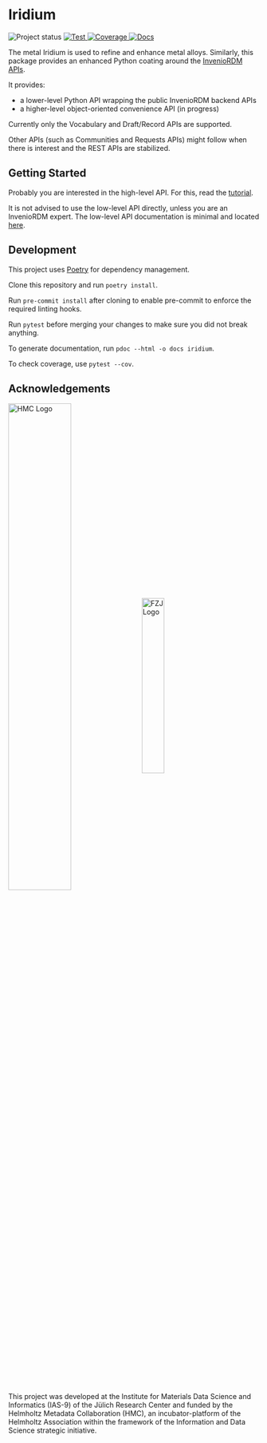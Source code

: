 # Iridium

![Project status](https://img.shields.io/badge/project%20status-alpha-%23ff8000)
[
![Test](https://img.shields.io/github/workflow/status/Materials-Data-Science-and-Informatics/iridium/test?label=test)
](https://github.com/Materials-Data-Science-and-Informatics/iridium/actions?query=workflow:test)
[
![Coverage](https://img.shields.io/codecov/c/gh/Materials-Data-Science-and-Informatics/iridium?token=4JU2SZFZDZ)
](https://app.codecov.io/gh/Materials-Data-Science-and-Informatics/iridium)
[
![Docs](https://img.shields.io/badge/read-docs-success)
](https://materials-data-science-and-informatics.github.io/iridium/)
<!--
[
![PyPIPkgVersion](https://img.shields.io/pypi/v/iridium)
](https://pypi.org/project/iridium/)
-->

The metal Iridium is used to refine and enhance metal alloys.
Similarly, this package provides an enhanced Python coating around the [InvenioRDM APIs](https://inveniordm.docs.cern.ch/reference/rest_api_index/).

It provides:
* a lower-level Python API wrapping the public InvenioRDM backend APIs
* a higher-level object-oriented convenience API (in progress)

Currently only the Vocabulary and Draft/Record APIs are supported.

Other APIs (such as Communities and Requests APIs)
might follow when there is interest and the REST APIs are stabilized.

## Getting Started

Probably you are interested in the high-level API. For this, read the [tutorial](TUTORIAL.md).

It is not advised to use the low-level API directly, unless you are an InvenioRDM expert.
The low-level API documentation is minimal and located
[here](https://materials-data-science-and-informatics.github.io/iridium/iridium/inveniordm.html).

## Development

This project uses [Poetry](https://python-poetry.org/) for dependency management.

Clone this repository and run `poetry install`.

Run `pre-commit install` after cloning to enable pre-commit to enforce the required linting hooks.

Run `pytest` before merging your changes to make sure you did not break anything.

To generate documentation, run `pdoc --html -o docs iridium`.

To check coverage, use `pytest --cov`.

## Acknowledgements

<div>
<img style="vertical-align: middle;" alt="HMC Logo" src="https://helmholtz-metadaten.de/storage/88/hmc_Logo.svg" width=50% height=50% />
&nbsp;&nbsp;
<img style="vertical-align: middle;" alt="FZJ Logo" src="https://upload.wikimedia.org/wikipedia/de/8/8b/J%C3%BClich_fz_logo.svg" width=30% height=30% />
</div>
<br />

This project was developed at the Institute for Materials Data Science and Informatics
(IAS-9) of the Jülich Research Center and funded by the Helmholtz Metadata Collaboration
(HMC), an incubator-platform of the Helmholtz Association within the framework of the
Information and Data Science strategic initiative.
